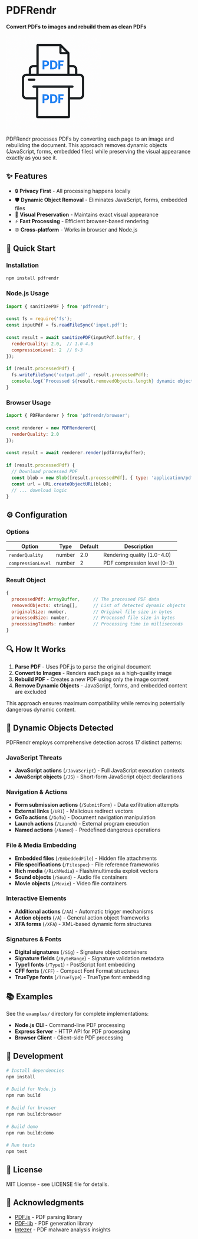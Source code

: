 # PDFRendr

**Convert PDFs to images and rebuild them as clean PDFs**

![PDFRendr Logo](assets/logo.png)

PDFRendr processes PDFs by converting each page to an image and rebuilding the document. This approach removes dynamic objects (JavaScript, forms, embedded files) while preserving the visual appearance exactly as you see it.

## ✨ Features

- 🔒 **Privacy First** - All processing happens locally
- 🛡️ **Dynamic Object Removal** - Eliminates JavaScript, forms, embedded files
- 📄 **Visual Preservation** - Maintains exact visual appearance
- ⚡ **Fast Processing** - Efficient browser-based rendering
- 🌐 **Cross-platform** - Works in browser and Node.js

## 🚀 Quick Start

### Installation

```bash
npm install pdfrendr
```

### Node.js Usage

```javascript
import { sanitizePDF } from 'pdfrendr';

const fs = require('fs');
const inputPdf = fs.readFileSync('input.pdf');

const result = await sanitizePDF(inputPdf.buffer, {
  renderQuality: 2.0,  // 1.0-4.0
  compressionLevel: 2  // 0-3
});

if (result.processedPdf) {
  fs.writeFileSync('output.pdf', result.processedPdf);
  console.log(`Processed ${result.removedObjects.length} dynamic objects`);
}
```

### Browser Usage

```javascript
import { PDFRenderer } from 'pdfrendr/browser';

const renderer = new PDFRenderer({
  renderQuality: 2.0
});

const result = await renderer.render(pdfArrayBuffer);

if (result.processedPdf) {
  // Download processed PDF
  const blob = new Blob([result.processedPdf], { type: 'application/pdf' });
  const url = URL.createObjectURL(blob);
  // ... download logic
}
```

## ⚙️ Configuration

### Options

| Option | Type | Default | Description |
|--------|------|---------|-------------|
| `renderQuality` | number | 2.0 | Rendering quality (1.0-4.0) |
| `compressionLevel` | number | 2 | PDF compression level (0-3) |

### Result Object

```javascript
{
  processedPdf: ArrayBuffer,     // The processed PDF data
  removedObjects: string[],      // List of detected dynamic objects
  originalSize: number,          // Original file size in bytes  
  processedSize: number,         // Processed file size in bytes
  processingTimeMs: number       // Processing time in milliseconds
}
```

## 🔍 How It Works

1. **Parse PDF** - Uses PDF.js to parse the original document
2. **Convert to Images** - Renders each page as a high-quality image
3. **Rebuild PDF** - Creates a new PDF using only the image content
4. **Remove Dynamic Objects** - JavaScript, forms, and embedded content are excluded

This approach ensures maximum compatibility while removing potentially dangerous dynamic content.

## 🚨 Dynamic Objects Detected

PDFRendr employs comprehensive detection across 17 distinct patterns:

### JavaScript Threats
- **JavaScript actions** (`/JavaScript`) - Full JavaScript execution contexts
- **JavaScript objects** (`/JS`) - Short-form JavaScript object declarations

### Navigation & Actions  
- **Form submission actions** (`/SubmitForm`) - Data exfiltration attempts
- **External links** (`/URI`) - Malicious redirect vectors
- **GoTo actions** (`/GoTo`) - Document navigation manipulation
- **Launch actions** (`/Launch`) - External program execution
- **Named actions** (`/Named`) - Predefined dangerous operations

### File & Media Embedding
- **Embedded files** (`/EmbeddedFile`) - Hidden file attachments
- **File specifications** (`/Filespec`) - File reference frameworks
- **Rich media** (`/RichMedia`) - Flash/multimedia exploit vectors
- **Sound objects** (`/Sound`) - Audio file containers
- **Movie objects** (`/Movie`) - Video file containers

### Interactive Elements
- **Additional actions** (`/AA`) - Automatic trigger mechanisms
- **Action objects** (`/A`) - General action object frameworks
- **XFA forms** (`/XFA`) - XML-based dynamic form structures

### Signatures & Fonts
- **Digital signatures** (`/Sig`) - Signature object containers
- **Signature fields** (`/ByteRange`) - Signature validation metadata
- **Type1 fonts** (`/Type1`) - PostScript font embedding
- **CFF fonts** (`/CFF`) - Compact Font Format structures  
- **TrueType fonts** (`/TrueType`) - TrueType font embedding


## 📚 Examples

See the `examples/` directory for complete implementations:

- **Node.js CLI** - Command-line PDF processing
- **Express Server** - HTTP API for PDF processing  
- **Browser Client** - Client-side PDF processing

## 🔧 Development

```bash
# Install dependencies
npm install

# Build for Node.js
npm run build

# Build for browser
npm run build:browser

# Build demo
npm run build:demo

# Run tests
npm test
```

## 📄 License

MIT License - see LICENSE file for details.

## 🙏 Acknowledgments

- [PDF.js](https://mozilla.github.io/pdf.js/) - PDF parsing library
- [PDF-lib](https://pdf-lib.js.org/) - PDF generation library
- [Intezer](https://intezer.com/blog/malware-analysis/malicious-pdf-analysis-ebook/) - PDF malware analysis insights